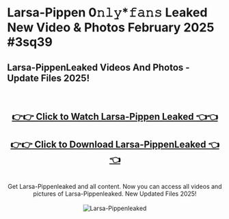 # Larsa-Pippen 0𝚗𝚕𝚢*𝚏𝚊𝚗𝚜 Leaked New Video & Photos February 2025 #3sq39

<h2>Larsa-PippenLeaked Videos And Photos - Update Files 2025!</h2>
<br>
<div align="center">
<h2><a href="https://mediaupload.pro?title=Larsa-Pippen&ref=11F" rel="nofollow">👉👉 Click to Watch Larsa-Pippen Leaked 👈👈</a></h2>
<h2><a href="https://mediaupload.pro?title=Larsa-Pippen&ref=11F" rel="nofollow">👉👉 Click to Download Larsa-PippenLeaked 👈👈</a></h2>
<br>
Get Larsa-Pippenleaked and all content. Now you can access all videos and pictures of Larsa-Pippenleaked. New Updated Files 2025!
<br>
<br>
<a href="https://mediaupload.pro?title=Larsa-Pippen&ref=11F" rel="nofollow" data-target="animated-image.originalLink"><img src="https://i.ibb.co/Gkj2r4b/banner.png" alt="Larsa-Pippenleaked" style="max-width: 100%; display: inline-block;" data-target="animated-image.originalImage"></a>
</div>
<br>

